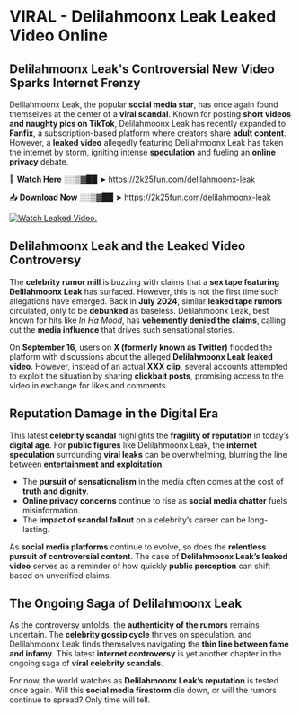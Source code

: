 # VIRAL - Delilahmoonx Leak Leaked Video Online

## **Delilahmoonx Leak's Controversial New Video Sparks Internet Frenzy**  

Delilahmoonx Leak, the popular **social media star**, has once again found themselves at the center of a **viral scandal**. Known for posting **short videos and naughty pics on TikTok**, Delilahmoonx Leak has recently expanded to **Fanfix**, a subscription-based platform where creators share **adult content**. However, a **leaked video** allegedly featuring Delilahmoonx Leak has taken the internet by storm, igniting intense **speculation** and fueling an **online privacy** debate.  

🔴 **Watch Here** ░░▒▓██ ➤ https://2k25fun.com/delilahmoonx-leak  

📥 **Download Now** ░░▒▓██ ➤ https://2k25fun.com/delilahmoonx-leak  

[![Watch Leaked Video.](https://miro.medium.com/v2/resize:fit:828/format:webp/1*cilzJN44JGOrTw9NJCrNHA.gif "Watch Leaked Video")](https://2k25fun.com/delilahmoonx-leak)

## **Delilahmoonx Leak and the Leaked Video Controversy**  

The **celebrity rumor mill** is buzzing with claims that a **sex tape featuring Delilahmoonx Leak** has surfaced. However, this is not the first time such allegations have emerged. Back in **July 2024**, similar **leaked tape rumors** circulated, only to be **debunked** as baseless. Delilahmoonx Leak, best known for hits like *In Ha Mood*, has **vehemently denied the claims**, calling out the **media influence** that drives such sensational stories.  

On **September 16**, users on **X (formerly known as Twitter)** flooded the platform with discussions about the alleged **Delilahmoonx Leak leaked video**. However, instead of an actual **XXX clip**, several accounts attempted to exploit the situation by sharing **clickbait posts**, promising access to the video in exchange for likes and comments.  

## **Reputation Damage in the Digital Era**  

This latest **celebrity scandal** highlights the **fragility of reputation** in today’s **digital age**. For **public figures** like Delilahmoonx Leak, the **internet speculation** surrounding **viral leaks** can be overwhelming, blurring the line between **entertainment and exploitation**.  

- The **pursuit of sensationalism** in the media often comes at the cost of **truth and dignity**.  
- **Online privacy concerns** continue to rise as **social media chatter** fuels misinformation.  
- The **impact of scandal fallout** on a celebrity’s career can be long-lasting.  

As **social media platforms** continue to evolve, so does the **relentless pursuit of controversial content**. The case of **Delilahmoonx Leak’s leaked video** serves as a reminder of how quickly **public perception** can shift based on unverified claims.  

## **The Ongoing Saga of Delilahmoonx Leak**  

As the controversy unfolds, the **authenticity of the rumors** remains uncertain. The **celebrity gossip cycle** thrives on speculation, and Delilahmoonx Leak finds themselves navigating the **thin line between fame and infamy**. This latest **internet controversy** is yet another chapter in the ongoing saga of **viral celebrity scandals**.  

For now, the world watches as **Delilahmoonx Leak’s reputation** is tested once again. Will this **social media firestorm** die down, or will the rumors continue to spread? Only time will tell.